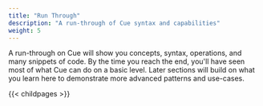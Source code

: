 ```yaml
---
title: "Run Through"
description: "A run-through of Cue syntax and capabilities"
weight: 5
---
```


A run-through on Cue will show you
concepts, syntax, operations, and many snippets of code.
By the time you reach the end, you'll have seen most
of what Cue can do on a basic level.
Later sections will build on what you learn here
to demonstrate more advanced patterns and use-cases.


{{< childpages >}}
